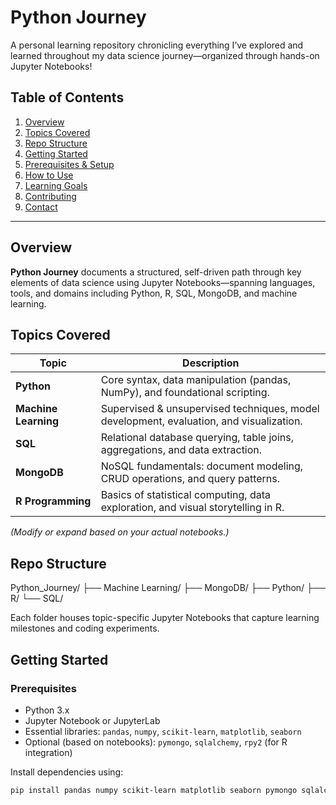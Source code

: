 # Python Journey

A personal learning repository chronicling everything I’ve explored and learned throughout my data science journey—organized through hands-on Jupyter Notebooks!

##  Table of Contents

1. [Overview](#overview)  
2. [Topics Covered](#topics-covered)  
3. [Repo Structure](#repo-structure)  
4. [Getting Started](#getting-started)  
5. [Prerequisites & Setup](#prerequisites--setup)  
6. [How to Use](#how-to-use)  
7. [Learning Goals](#learning-goals)  
8. [Contributing](#contributing)  
9. [Contact](#contact)

---

## Overview

**Python Journey** documents a structured, self-driven path through key elements of data science using Jupyter Notebooks—spanning languages, tools, and domains including Python, R, SQL, MongoDB, and machine learning.

## Topics Covered

| Topic             | Description |
|------------------|-------------|
| **Python**       | Core syntax, data manipulation (pandas, NumPy), and foundational scripting. |
| **Machine Learning** | Supervised & unsupervised techniques, model development, evaluation, and visualization. |
| **SQL**          | Relational database querying, table joins, aggregations, and data extraction. |
| **MongoDB**      | NoSQL fundamentals: document modeling, CRUD operations, and query patterns. |
| **R Programming**| Basics of statistical computing, data exploration, and visual storytelling in R. |

*(Modify or expand based on your actual notebooks.)*

## Repo Structure
Python_Journey/
├── Machine Learning/
├── MongoDB/
├── Python/
├── R/
└── SQL/


Each folder houses topic-specific Jupyter Notebooks that capture learning milestones and coding experiments.

## Getting Started

### Prerequisites

- Python 3.x  
- Jupyter Notebook or JupyterLab  
- Essential libraries: `pandas`, `numpy`, `scikit-learn`, `matplotlib`, `seaborn`  
- Optional (based on notebooks): `pymongo`, `sqlalchemy`, `rpy2` (for R integration)

Install dependencies using:

```bash
pip install pandas numpy scikit-learn matplotlib seaborn pymongo sqlalchemy


